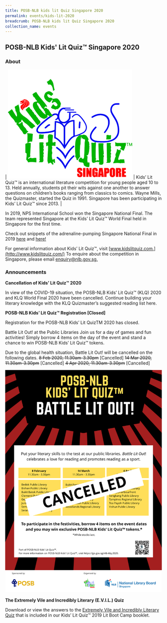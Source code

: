 ```yaml
---
title: POSB-NLB kids lit Quiz Singapore 2020
permalink: events/kids-lit-2020
breadcrumb: POSB-NLB kids lit Quiz Singapore 2020
collection_name: events
---
```


## **POSB-NLB Kids' Lit Quiz™ Singapore 2020**

### **About**

| ![Lit Quiz logo](/images/events/litquiz/KLQSingLogo.jpg) | Kids’ Lit Quiz™ is an international literature competition for young people aged 10 to 13. Held annually, students pit their wits against one another to answer questions on children’s books ranging from classics to comics. Wayne Mills, the Quizmaster, started the Quiz in 1991. Singapore has been participating in Kids’ Lit Quiz™ since 2013. |

In 2019, NPS International School won the Singapore National Final. The team represented Singapore at the Kids’ Lit Quiz™ World Final held in Singapore for the first time.

Check out snippets of the adrenaline-pumping Singapore National Final in 2019 [here](https://www.youtube.com/watch?v=z6ZTBXYGjAw) and [here!](https://www.youtube.com/watch?v=P7A6wMV1Uik) 

For general information about Kids’ Lit Quiz™, visit [www.kidslitquiz.com.](http://www.kidslitquiz.com/) To enquire about the competition in Singapore, please email [enquiry@nlb.gov.sg.](mailto:enquiry@nlb.gov.sg)

### **Announcements**

**Cancellation of Kids’ Lit Quiz™ 2020**

In view of the COVID-19 situation, the POSB-NLB Kids’ Lit Quiz™ (KLQ) 2020 and KLQ World Final 2020 have been cancelled. Continue building your literary knowledge with the KLQ Quizmaster’s suggested reading list here.

**POSB-NLB Kids’ Lit Quiz™ Registration \[Closed\]**

Registration for the POSB-NLB Kids’ Lit QuizTM 2020 has closed.

Battle Lit Out! at the Public Libraries
Join us for a day of games and fun activities! Simply borrow 4 items on the day of the event and stand a chance to win POSB-NLB Kids’ Lit Quiz™ tokens. 

Due to the global health situation, Battle Lit Out! will be cancelled on the following dates. 
~~8 Feb 2020, 11.30am-3.30pm~~ \[Cancelled\]
~~14 Mar 2020, 11.30am-3.30pm~~ \[Cancelled\]
~~4 Apr 2020, 11.30am-3.30pm~~ \[Cancelled\]

![Lit Quiz cancellation poster](/images/events/litquiz/KLQ-BLO-Cancellation.png)

**The Extremely Vile and Incredibly Literary (E.V.I.L.) Quiz**

Download or view the answers to the [Extremely Vile and Incredibly Literary Quiz](http://www.nlb.gov.sg/discovereads/wp-content/uploads/2019/03/Answers-for-the-Extremely-Vile-and-Incredibly-Literary-Quiz.pdf) that is included in our Kids’ Lit Quiz™ 2019 Lit Boot Camp booklet.
